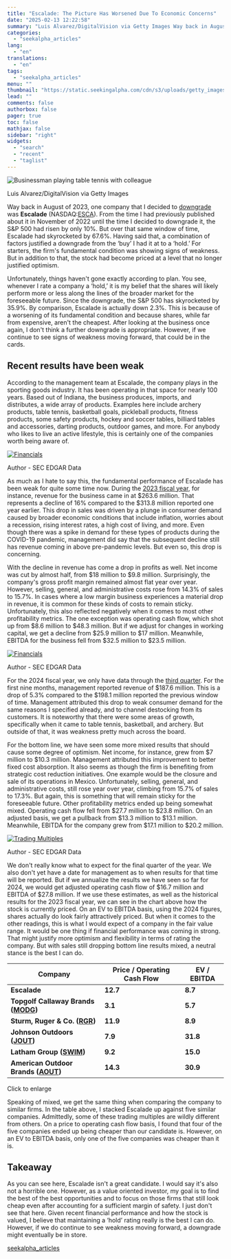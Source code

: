 ```yaml
---
title: "Escalade: The Picture Has Worsened Due To Economic Concerns"
date: "2025-02-13 12:22:58"
summary: "Luis Alvarez/DigitalVision via Getty Images Way back in August of 2023, one company that I decided to downgrade was Escalade (NASDAQ:ESCA). From the time I had previously published about it in November of 2022 until the time I decided to downgrade it, the S&amp;P 500 had risen by only 10%...."
categories:
  - "seekalpha_articles"
lang:
  - "en"
translations:
  - "en"
tags:
  - "seekalpha_articles"
menu: ""
thumbnail: "https://static.seekingalpha.com/cdn/s3/uploads/getty_images/875610610/image_875610610.jpg"
lead: ""
comments: false
authorbox: false
pager: true
toc: false
mathjax: false
sidebar: "right"
widgets:
  - "search"
  - "recent"
  - "taglist"
---
```


![Businessman playing table tennis with colleague](https://static.seekingalpha.com/cdn/s3/uploads/getty_images/875610610/image_875610610.jpg?io=getty-c-w750) 



Luis Alvarez/DigitalVision via Getty Images





Way back in August of 2023, one company that I decided to [downgrade](https://seekingalpha.com/article/4628737-escalade-time-to-step-back) was **Escalade** (NASDAQ:[ESCA](https://seekingalpha.com/symbol/ESCA "Escalade, Incorporated")). From the time I had previously published about it in November of 2022 until the time I decided to downgrade it, the S&P 500 had risen by only 10%. But over that same window of time, Escalade had skyrocketed by 67.6%. Having said that, a combination of factors justified a downgrade from the ‘buy’ I had it at to a ‘hold.’ For starters, the firm's fundamental condition was showing signs of weakness. But in addition to that, the stock had become priced at a level that no longer justified optimism.

Unfortunately, things haven't gone exactly according to plan. You see, whenever I rate a company a ‘hold,’ it is my belief that the shares will likely perform more or less along the lines of the broader market for the foreseeable future. Since the downgrade, the S&P 500 has skyrocketed by 35.9%. By comparison, Escalade is actually down 2.3%. This is because of a worsening of its fundamental condition and because shares, while far from expensive, aren't the cheapest. After looking at the business once again, I don't think a further downgrade is appropriate. However, if we continue to see signs of weakness moving forward, that could be in the cards.

Recent results have been weak
-----------------------------

According to the management team at Escalade, the company plays in the sporting goods industry. It has been operating in that space for nearly 100 years. Based out of Indiana, the business produces, imports, and distributes, a wide array of products. Examples here include archery products, table tennis, basketball goals, pickleball products, fitness products, some safety products, hockey and soccer tables, billiard tables and accessories, darting products, outdoor games, and more. For anybody who likes to live an active lifestyle, this is certainly one of the companies worth being aware of.

[![Financials](https://static.seekingalpha.com/uploads/2025/2/8/9866571-1739012815745419.png)](https://static.seekingalpha.com/uploads/2025/2/8/9866571-1739012815745419_origin.png)



Author - SEC EDGAR Data





As much as I hate to say this, the fundamental performance of Escalade has been weak for quite some time now. During the [2023 fiscal year](https://www.sec.gov/Archives/edgar/data/33488/000143774924010066/0001437749-24-010066-index.htm), for instance, revenue for the business came in at $263.6 million. That represents a decline of 16% compared to the $313.8 million reported one year earlier. This drop in sales was driven by a plunge in consumer demand caused by broader economic conditions that include inflation, worries about a recession, rising interest rates, a high cost of living, and more. Even though there was a spike in demand for these types of products during the COVID-19 pandemic, management did say that the subsequent decline still has revenue coming in above pre-pandemic levels. But even so, this drop is concerning.

With the decline in revenue has come a drop in profits as well. Net income was cut by almost half, from $18 million to $9.8 million. Surprisingly, the company's gross profit margin remained almost flat year over year. However, selling, general, and administrative costs rose from 14.3% of sales to 15.7%. In cases where a low margin business experiences a material drop in revenue, it is common for these kinds of costs to remain sticky. Unfortunately, this also reflected negatively when it comes to most other profitability metrics. The one exception was operating cash flow, which shot up from $8.6 million to $48.3 million. But if we adjust for changes in working capital, we get a decline from $25.9 million to $17 million. Meanwhile, EBITDA for the business fell from $32.5 million to $23.5 million.

[![Financials](https://static.seekingalpha.com/uploads/2025/2/8/9866571-17390128328956869.png)](https://static.seekingalpha.com/uploads/2025/2/8/9866571-17390128328956869_origin.png)



Author - SEC EDGAR Data





For the 2024 fiscal year, we only have data through the [third quarter](https://www.sec.gov/Archives/edgar/data/33488/000143774924031986/0001437749-24-031986-index.htm). For the first nine months, management reported revenue of $187.6 million. This is a drop of 5.3% compared to the $198.1 million reported the previous window of time. Management attributed this drop to weak consumer demand for the same reasons I specified already, and to channel destocking from its customers. It is noteworthy that there were some areas of growth, specifically when it came to table tennis, basketball, and archery. But outside of that, it was weakness pretty much across the board.

For the bottom line, we have seen some more mixed results that should cause some degree of optimism. Net income, for instance, grew from $7 million to $10.3 million. Management attributed this improvement to better fixed cost absorption. It also seems as though the firm is benefiting from strategic cost reduction initiatives. One example would be the closure and sale of its operations in Mexico. Unfortunately, selling, general, and administrative costs, still rose year over year, climbing from 15.7% of sales to 17.3%. But again, this is something that will remain sticky for the foreseeable future. Other profitability metrics ended up being somewhat mixed. Operating cash flow fell from $27.7 million to $23.8 million. On an adjusted basis, we get a pullback from $13.3 million to $13.1 million. Meanwhile, EBITDA for the company grew from $17.1 million to $20.2 million.

[![Trading Multiples](https://static.seekingalpha.com/uploads/2025/2/8/9866571-17390125122666776.png)](https://static.seekingalpha.com/uploads/2025/2/8/9866571-17390125122666776_origin.png)



Author - SEC EDGAR Data





We don't really know what to expect for the final quarter of the year. We also don't yet have a date for management as to when results for that time will be reported. But if we annualize the results we have seen so far for 2024, we would get adjusted operating cash flow of $16.7 million and EBITDA of $27.8 million. If we use these estimates, as well as the historical results for the 2023 fiscal year, we can see in the chart above how the stock is currently priced. On an EV to EBITDA basis, using the 2024 figures, shares actually do look fairly attractively priced. But when it comes to the other readings, this is what I would expect of a company in the fair value range. It would be one thing if financial performance was coming in strong. That might justify more optimism and flexibility in terms of rating the company. But with sales still dropping bottom line results mixed, a neutral stance is the best I can do.

| **Company** | **Price / Operating Cash Flow** | **EV / EBITDA** |
| --- | --- | --- |
| **Escalade** | **12.7** | **8.7** |
| **Topgolf Callaway Brands ([MODG](https://seekingalpha.com/symbol/MODG "Topgolf Callaway Brands Corp."))** | **3.1** | **5.7** |
| **Sturm, Ruger & Co. ([RGR](https://seekingalpha.com/symbol/RGR "Sturm, Ruger & Company, Inc."))** | **11.9** | **8.9** |
| **Johnson Outdoors ([JOUT](https://seekingalpha.com/symbol/JOUT "Johnson Outdoors Inc."))** | **7.9** | **31.8** |
| **Latham Group ([SWIM](https://seekingalpha.com/symbol/SWIM "Latham Group, Inc."))** | **9.2** | **15.0** |
| **American Outdoor Brands ([AOUT](https://seekingalpha.com/symbol/AOUT "American Outdoor Brands, Inc."))** | **14.3** | **30.9** |

Click to enlarge

Speaking of mixed, we get the same thing when comparing the company to similar firms. In the table above, I stacked Escalade up against five similar companies. Admittedly, some of these trading multiples are wildly different from others. On a price to operating cash flow basis, I found that four of the five companies ended up being cheaper than our candidate is. However, on an EV to EBITDA basis, only one of the five companies was cheaper than it is.

Takeaway
--------

As you can see here, Escalade isn't a great candidate. I would say it's also not a horrible one. However, as a value oriented investor, my goal is to find the best of the best opportunities and to focus on those firms that still look cheap even after accounting for a sufficient margin of safety. I just don't see that here. Given recent financial performance and how the stock is valued, I believe that maintaining a ‘hold’ rating really is the best I can do. However, if we do continue to see weakness moving forward, a downgrade might eventually be in store.

[seekalpha_articles](https://seekingalpha.com/article/4757753-escalade-picture-worsened-economic-concerns)
